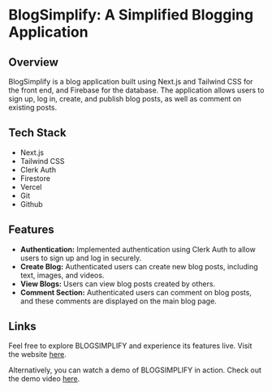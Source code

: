 # BlogSimplify: A Simplified Blogging Application

## Overview
BlogSimplify is a blog application built using Next.js and Tailwind CSS for the front end, and Firebase for the database. The application allows users to sign up, log in, create, and publish blog posts, as well as comment on existing posts.

## Tech Stack
- Next.js
- Tailwind CSS
- Clerk Auth
- Firestore
- Vercel
- Git
- Github

## Features
- **Authentication:** Implemented authentication using Clerk Auth to allow users to sign up and log in securely.
- **Create Blog:** Authenticated users can create new blog posts, including text, images, and videos.
- **View Blogs:** Users can view blog posts created by others.
- **Comment Section:** Authenticated users can comment on blog posts, and these comments are displayed on the main blog page.

## Links

Feel free to explore BLOGSIMPLIFY and experience its features live. Visit the website [here](https://share-karo.vercel.app/).

Alternatively, you can watch a demo of BLOGSIMPLIFY in action. Check out the demo video [here](https://firebasestorage.googleapis.com/v0/b/sharekaro-f7a3d.appspot.com/o/Sharekaro.mp4?alt=media&token=74b103c2-5e43-49dc-9b45-b6b9e29507ed).

